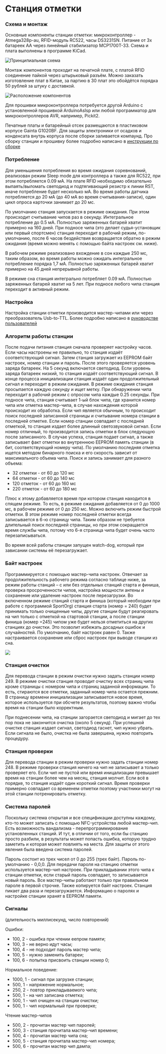 # Станция отметки

### Схема и монтаж

Основные компоненты станции отметки: микроконтроллер - Atmega328p-au, RFID-модуль RC522, часы DS3231SN. Питание от 3х батареек АА через линейный стабилизатор MCP1700T-33. Схема и плата выполнены в программе KiCad.

![](/hardware/BaseStation/prod/v2/sportiduino-base-v2-scheme.jpg?raw=true "Принципиальная схема")

Монтаж компонентов проходит на печатной плате, с платой RFID соединение пайкой через штырьковый разъём. Можно заказать изготовление плат в Китае, за партию в 30 плат это обойдётся порядка 50 рублей за штуку с доставкой.

![](/hardware/BaseStation/prod/v2/sportiduino-base-v2-assembly.jpg?raw=true "Расположение компонентов")

Для прошивки микроконтроллера потребуется другой Arduino с установленной прошивкой ArduinoAsIsp или любой программатор для микроконтроллеров AVR, например, Pickit2.

Печатные платы и батарейный отсек размещаются в пластиковом корпусе Gainta G1020BF. Для защиты электроники от осадков и конденсата внутрь корпуса после сборки заливается компаунд. Про сборку станции и прошивку более подробно написано в [инструкции по сборке](/Doc/ru/BaseStationAssembly.md)

### Потребление

Для уменьшения потребления во время ожидания соревнований, реализован режим Sleep mode для контроллера а также для RC522, при этом потребляется 0.09 мА. На плате RFID необходимо  обязательно выпаять/выломать светодиод и подтягивающий резистр к линии RST, иначе потребление будет несколько мА. Во время работы датчика потребляется до 20 мА (до 40 мА во время считывания-записи), один цикл опроса карточки занимает до 20 мс. 

По умолчанию станция запускается в режиме ожидания. При этом происходит считывание чипов раз в cекунду. Интегральное потребление до 0.5 мА. Полностью заряженных батарей хватит примерно на 160 дней. При подносе чипа (это делает судья-установщик или первый спортсмен) станция переходит в рабочий режим, по-умолчанию, после 6 часов бездействия возвращается обратно в режим ожидания (время можно менять с помощью байта настроек см. ниже).

В рабочем режиме реализовано вхождение в сон каждые 250 мс, таким образом, во время работы можно ожидать интегральное потребление порядка 1,7 мА. Полностью заряженных батарей хватит примерно на 45 дней непрерывной работы.

В режиме сна станция интегрально потребляет  0.09 мА. Полностью заряженных батарей хватит на 5 лет. При подносе любого чипа станция переходит в активный режим.

### Настройка

Настройка станции отметки производится мастер-чипами или через преобразователь Usb-to-TTL. Более подробно написано в [руководстве пользователей](/Doc/ru/UserManual.md)

### Алгоритм работы станции

После подачи питания станция сначала проверяет настройку часов. Если часы настроены не правильно, то станция издаёт соответствующий сигнал. Затем станция загружает из EEPROM байт настроек,
номер станции и пароль. После этого проверяется уровень заряда батареек. На 5 секунд включается светодиод. Если уровень заряда батареек низкий, то станция издаёт соответствующий сигнал. В конце процесса инициализации станция издаёт один продолжительный сигнал и переходит в режим ожидания. В режиме ожидания станция просыпается каждую секунду и ищет метку. При обнаружении чипа переходит в рабочий режим с опросом чипа каждые 0.25 секунды. При подносе чипа, станция считывает 1-ый блок чипа, где хранится номер чипа или отметка мастер-чипа, в случае нахождения которой происходит их обработка. Если чип является обычным, то происходит поиск последней записанной страницы и считывание номера станции в последней отметке. Если номер станции совпадает с последней отметкой, то станция издает более длинный светозвуковой сигнал. Если номер отличный, то производится запись отметки в блок следующую после записанного. В случае успеха, станция подает сигнал, а также записывает факт отметки во внутреннюю EEPROM память станции (в бит, соответствующий номеру чипа). По умолчанию последняя отметка ищется методом бинарного поиска и его скорость зависит от максимального объема чипа. Поиск и запись занимает для разного объема:

- 32 отметки - от 60 до 120 мс
- 64 отметки - от 60 до 140 мс
- 120 отметок - от 60 до 160 мс
- 220 отметок - от 60 до 180 мс

Плюс к этому добавляется время при котором станция находится в спящем режиме. То есть, в режиме ожидания добавляется от 0 до 1000 мс, в рабочем режиме от 0 до 250 мс.
Можно включить режим быстрой отметки. В этом режиме номер последней отметки всегда записывается в 6-ю страницу чипа. Таким образом не требуется длительный поиск последней страницы, но при этом сокращается время службы чипа, потому что 6-я страница чипа будет очень часто перезаписываться.

Во время всей работы станции запущен watch-dog, который при зависании системы её перезагружает.

### Байт настроек

Программируется с помощью мастер-чипа настроек. Отвечает за продолжительность рабочего режима согласно таблице ниже, за режим работы станций – с или без отдельных станций старта и финиша, проверка просроченности чипов, настройка мощности антены и сохранение или удаление настроек после перезагрузки. Во включенном режиме станций старта и финиша (который необходим при работе с программой SportOrg) станция старта (номер = 240) будет принимать только очищенные чипы, другие станции будут реагировать на чип только с отметкой на стартовой станции, а после станции финиша (номер =245) чипом уже будет нельзя отметиться на других станциях до очистки. Это позволит избежать досадных ошибок и случайностей. По умолчанию, байт настроек равен 0. Также настраивается сохранение или сброс настроек при выводе станции из сна.

![](/Images/setting-byte-ru.png?raw=true)

### Станция очистки

Для перевода станции в режим очистки нужно задать станции номер 249.
В режиме очистки станция проводит очистку всех страниц чипа кроме страницы с номером чипа и страниц заданной информации. То есть, стираются все отметки, заданный номер чипа остается прежним. В страницу времени инициализации записывается новое время, которое используется при обсчете результатов, поэтому важно чтобы время на станции было корректным.

При поднесении чипа, на станции загорается светодиод и мигает до тех пор пока не закончится очистка (около 5 секунд). При успешной очистке станция издает сигнал, светодиод гаснет, чип нужно убрать. Если сигнала не было, очистка не была завершена, нужно повторить процедуру.

### Станция проверки

Для перевода станции в режим проверки нужно задать станции номер 248.
В режиме проверки станция ничего на чип не записывает а только проверяет его. Если чип не пустой или время иницализации превышает время на станции более чем на месяц, станция молчит. Если всё в порядке, то станция издаёт один короткий сигнал. Время проверки примерно совпадает со временем отметки поэтому участники могут на этой станции потренировать отметку.

### Система паролей

Поскольку система открытая и все спецификации доступны каждому, кто-то может записать с помощью NFC-устройства любой мастер-чип. Есть возможность вандализма - перепрограммирование установленных станций. И тут, в отличии от того, если бы станцию просто разбили, в результаты может попасть ошибка, которую трудно заметить и которая может повлиять на места. Для защиты от этого явления была введена система паролей.

Пароль состоит из трех чисел от 0 до 255 (трех байт). Пароль по-умолчанию - 0,0,0. Для передачи пароля на станцию отметки используется мастер-чип настроек. При прикладывании этого чипа к станции отметки, если старый пароль совпадает, то записывается новый пароль. Все мастер-чипы работают только при правильном пароле в первой строчке. Также копируется байт настроек. Станция пикает два раза и перезагружается. Информацию о паролях и настройке станции хранят в EEPROM памяти. 

### Сигналы

(длительность миллисекунд, число повторений)

Ошибки:

- 100, 2 - ошибка при чтении еепром памяти; 
- 100, 3 - не верно идут часы; 
- 100, 4 - не подходит пароль мастер чипа; 
- 100, 5 - нужно заменить батареи; 
- 100, 6 - попытка присвоить станции номер 0; 

Нормальное поведение:

- 1000, 1 - сигнал при загрузке станции; 
- 500, 1 - напряжение нормальное; 
- 250, 2 - повтор прикладываемого чипа; 
- 500, 1 - на чип записана отметка;
- 500, 1 - чип очищен на станции очистки; 
- 500, 1 - чип нормальный при проверке; 

Чтение мастер-чипов

- 500, 2 - прочитан мастер чип паролей; 
- 500, 3 - станция прочитала мастер-чип времени; 
- 500, 4 - прочитан мастер чипа сна; 
- 500, 5 - станция прочитала мастер-чип номера; 
- 500, 6 - прочитан мастер чип дампа; 
